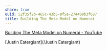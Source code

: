 ```yaml
---
share: true
uuid: 52f35f2b-465c-43b5-9f5e-274460b3f687
title: Building The Meta Model on Numerai
---
```

[Building The Meta Model on Numerai - YouTube](https://www.youtube.com/watch?v=dhJnt0N497c)

[Justin Eatergiant](/Justin Eatergiant)